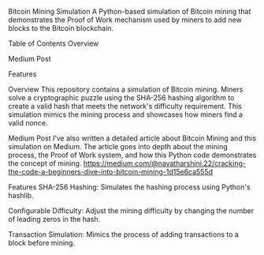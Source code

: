 Bitcoin Mining Simulation
A Python-based simulation of Bitcoin mining that demonstrates the Proof of Work mechanism used by miners to add new blocks to the Bitcoin blockchain.

Table of Contents
Overview

Medium Post

Features


Overview
This repository contains a simulation of Bitcoin mining. Miners solve a cryptographic puzzle using the SHA-256 hashing algorithm to create a valid hash that meets the network's difficulty requirement. This simulation mimics the mining process and showcases how miners find a valid nonce.

Medium Post
I’ve also written a detailed article about Bitcoin Mining and this simulation on Medium. The article goes into depth about the mining process, the Proof of Work system, and how this Python code demonstrates the concept of mining.
https://medium.com/@navatharshini.22/cracking-the-code-a-beginners-dive-into-bitcoin-mining-1d15e6ca555d

Features
SHA-256 Hashing: Simulates the hashing process using Python's hashlib.

Configurable Difficulty: Adjust the mining difficulty by changing the number of leading zeros in the hash.

Transaction Simulation: Mimics the process of adding transactions to a block before mining.
